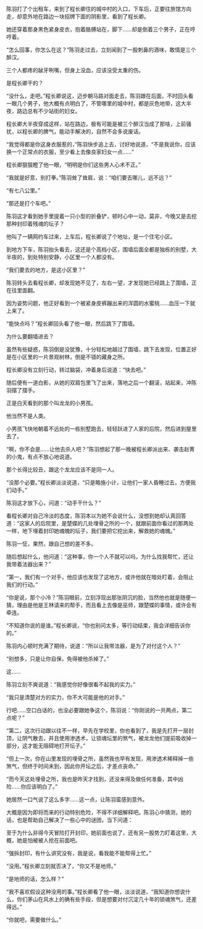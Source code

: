 陈羽打了个出租车，来到了程长卿住的城中村的入口，下车后，正要往旅馆方向走，却意外地在路边一块招牌下面的阴影里，看到了程长卿。

她还穿着那身黑色紧身皮衣，抱着胳膊站在，脚下……却是倒着三个男子，正在哼哼着。

“怎么回事，你怎么在这？”陈羽走过去，立刻闻到了一股刺鼻的酒味，敢情是三个醉汉。

三个人都疼的龇牙咧嘴，但身上没血，应该没受太重的伤。

是程长卿干的？

“没什么，走吧。”程长卿说这，迈步朝马路对面走去，陈羽跟在后面，不时回头看一眼几个男子，他大概有点明白了，不管哪里的城中村，都是灰色地带，这大半夜，路边总有不少站街的妇女。

程长卿大半夜穿成这样，站在路边，极有可能是被三个醉汉当成了那啥，上前骚扰，以程长卿的脾气，能动手解决的，自然不会多说废话。

“我觉得都是你这身衣服惹的，”陈羽快步追上去，讨好地说道，“不是我说你，应该换一个正常点的衣服，至少看上去像良家妇女一点……”

程长卿狠狠瞪了他一眼，“明明是你们这些男人心术不正。”

“我就是好意，别打拳。”陈羽耸了耸肩，说：“咱们要去哪儿，远不远？”

“有七八公里。”

“那还是打个车吧。”

陈羽这才看到她手里提着一只小型的折叠铲，顿时心中一动，莫非，今晚又是去挖那种封印着残魂的坛子？

他叫了一辆网约车过来，上车后，程长卿说了个地址，是一个住宅小区。

到地方下车，陈羽抬头看去，这还是个高档小区，围墙后面全都是独栋的别墅，大半夜的，到处特别安静，小区里一个人都没有。

“我们要去的地方，是这小区里？”

陈羽转头去看程长卿，却发现她不见了，左右一望，才发现她已经跳上了围墙，正在往里面翻。

因为姿势问题，他正好看到一个被紧身皮裤蹦出来的浑圆的水蜜桃……血压一下就上来了。

“能快点吗？”程长卿回头看了他一眼，然后跳下了围墙。

为什么要翻墙进去？

虽然有些疑惑，陈羽倒是没犹豫，十分轻松地越过了围墙，跳下去发现，位置正好是在小区里的一片景观树林，倒是不错的藏身之所。

程长卿没有立刻行动，转过脑袋，冲着身后说道：“快去吧。”

随后便有一道白影，从她的双肩包里飞了出来，落地之后一个翻滚，站起来，冲陈羽摆了摆手。

正是白天看到的那个叫龙龙的小男孩。

他当然不是人类。

小男孩飞快地朝着不远处的一栋别墅跑去，轻轻跃进了人家的后院，然后进到屋里去了。

“啊，你不会是……让他去杀人吧？”陈羽想起了那一晚被程长卿派出来、袭击赵菁的小鬼，有点不放心地说道。

那个长得比较丑，跟这个龙龙应该不是同一人。

“没那个必要。”程长卿淡淡说道，“只是略施小计，让他们一家人昏睡过去，方便我们动手。”

陈羽这才放下心，问道：“动手干什么？”

看程长卿对自己冷淡的态度，陈羽本以为她不会说什么，没想到她却认真回答道：“这家人的后院里，是楚蝶的几处埋骨之所的一个，就跟前面你看过的那两处一样，地下埋着封印她魂魄的坛子，我们要把它挖出来，解救她的魂魄。”

陈羽一怔，果然，跟自己想的差不多。

随后想起什么，他问道：“这种事，你一个人不就可以吗，为什么找我帮忙，还让我带着法器出来？”

“第一，我们有一个对手，他应该也发现了这地方，或许他就在暗处盯着，会阻止我们的行动。”

“你是说，那个小冷？”陈羽眼前，立刻浮现出那张阴沉的脸，当然他也就是随便一猜，理由是他是王林请来的帮手，而且看上去像是巫师，跟楚蝶的事情，或许会有牵连。

“不知道你说的是谁。”程长卿说，“你也别问太多，等行动结束，我会详细告诉你的。”

陈羽内心顿时充满了期待，说道：“所以让我带法器，是为了对付这个人？”

“别想多，只是让你自保，免得被他杀掉了。”

这……

陈羽立刻不爽说道：“我感觉你好像很看不起我的实力。”

“我只是清楚对方的实力，你不大可能是他的对手。”

行吧……空口白话的，也没必要跟她争这个，陈羽说：“你刚说的一共两点，第二点呢？”

“第二，这次行动跟以往不一样，早先在学校里，你也看到了，我是先打开一层封顶，让阴气散去，并且使用渗透术，让锁魂坛里的煞气，被龙龙他们提前吸收掉一部分，这才能无阻碍地打开坛子。”

“但上一次，你在山里发现的埋骨之所，虽然我也早有发现，用渗透术稀释掉一些煞气，但终于时间未到，因此你开坛之后，才差点丧命。”

“而今天这处埋骨之所，我也是昨天才找到，还没来得及做任何准备，其中凶险……你应该明白了。”

她居然一口气说了这么多字……这一点，让陈羽蛮感到意外。

大概是因为即将而来的行动特别危险，不得不详细解释吧。陈羽心中猜测，她的话，也是帮助自己解决了一些心中的谜团，当下问道：

至于为什么非得今天冒险打开封印，她前面也说了，还有另一股势力盯着这里，大概，她是怕被被人抢在前面吧。

“强拆封印，有什么讲究没有，我是说，看我能不能帮得上忙。”

“没用。”程长卿立刻就否决了，“你又不是地师。”

“是地师的话，怎么样？”

“我不喜欢假设这种没用的事。”程长卿看了他一眼，淡淡说道，“我知道你想说什么，你们茅山在风水上的确有些手段，但是想要对付沉淀几十年的锁魂煞气，还差得远。”

“你就吧，需要做什么。”
